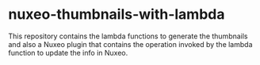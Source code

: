 # nuxeo-thumbnails-with-lambda

This repository contains the lambda functions to generate the thumbnails and also a Nuxeo plugin that 
contains the operation invoked by the lambda function to update the info in Nuxeo.

